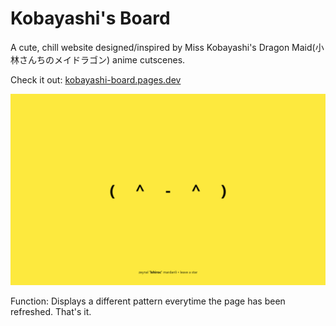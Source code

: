# Kobayashi's Board
A cute, chill website designed/inspired by Miss Kobayashi's Dragon Maid(小林さんちのメイドラゴン) anime cutscenes.

Check it out: [kobayashi-board.pages.dev](https://kobayashi-board.pages.dev)

![ScreenShot](./ss.png)

Function: Displays a different pattern everytime the page has been refreshed. That's it.
